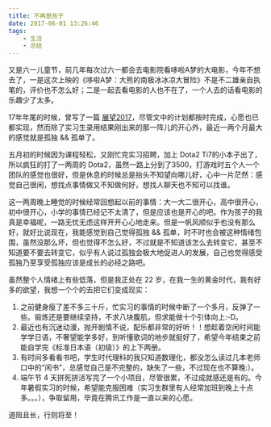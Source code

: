 ```yaml
---
title: 不再是孩子
date: 2017-06-01 13:26:46
tags:
	- 生活
	- 总结
---
```


又是六一儿童节，前几年每次过六一都会去电影院看哆啦A梦的大电影，今年不想去了，一是这次上映的《哆啦A梦：大熊的南极冰冰凉大冒险》不是不二雄亲自执笔的，评价也不怎么好；二是一起去看电影的人也不在了，一个人去的话看电影的乐趣少了太多。

<!--more-->

17年年尾的时候，曾写了一篇 [展望2017](http://segmentfault.me/2016/12/08/%E5%B1%95%E6%9C%9B-2017/)，尽管文中的计划都按时完成，心愿也已都实现，然而除了实习生录用结果刚出来的那一阵儿的开心外，最近一两个月最大的感觉就是孤独 && 孤单了。

五月初的时候因为课程轻松，又刚忙完实习招聘，加上 Dota2 Ti7的小本子出了，所以疯狂的打了一两周的 Dota2，虽然一路上分到了3500，打游戏时五个人一个团队的感觉也很好，但是休息的时候总是抬头不知望向哪儿好，心中一片茫然：感觉自己很闲，想找点事情做又不知做何好，想找人聊天也不知可以找谁。

这一两周晚上睡觉的时候经常回想起以前的事情：大一大二很开心，高中很开心，初中很开心，小学的事情已经记不太清了，但是应该也是开心的吧。作为孩子的我真是幸福呢，一路无忧无虑这样开开心心地走来。但是一帆风顺似乎也没有那么好，就好比说现在，我能感觉到自己觉得孤独 && 孤单，时不时也会被这种情绪包围，虽然没那么坏，但也觉得不怎么好，不过就是不知道该怎么去转变它，甚至不知道要不要去转变它，似乎有人说过孤独会极大地促进人的发展，自己也觉得感受孤独乃至享受孤独应该是成长的必经之路吧。

虽然整个人情绪上有些低落，但是我正处在 22 岁，在我一生的黄金时代，我有好多的欲望，我想一个个的去把它们变成现实：

1. 之前健身瘦了差不多三十斤，忙实习的事情的时候中断了一个多月，反弹了一些。锻炼还是要继续坚持，不求八块腹肌，但求能做十个引体向上:-D。
2. 最近也有沉迷动漫，抛开剧情不说，配乐都非常的好听！！想趁着空闲时间能学学日语，不奢望能学多好，到听懂歌词的地步就挺好了，希望今年结束之前能自学完《标准日本语（初级）》的上下两册。
3. 有时间多看看书吧，学生时代理科的我只知道数理化，都没怎么读过几本老师口中的“闲书”，总感觉自己是不完整的，缺失了一些，不过现在也不算晚:）。
4. 端午节 4 天拼死拼活写完了一个小项目，尽管很累，不过成就感还是有的。今年暑假实习的时候，希望能克服困难（实习生群里有人经常加班到晚上十点多。。。），争取留用，毕竟在腾讯工作是一直以来的心愿。

道阻且长，行则将至！
